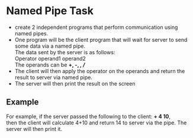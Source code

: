 # Named Pipe Task
- create 2 independent programs that perform communication using named pipes. 
- One program will be the client program that will wait for server to send some data via a named pipe. 
<br>  The data sent by the server is as follows:
<br>  Operator operand1 operand2
<br>  The operands can be  **+, -, *, /***  <br>
- The client will then apply the operator on the operands and return the result to server via named pipe. 
- The server will then print the result on the screen

## Example
For example, if the server passed the following to the client: **+ 4 10**, 
<br>then the client will calculate 4+10 and return 14 to server via the pipe. The server will then print it.
